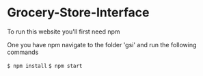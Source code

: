 # Grocery-Store-Interface

To run this website you'll first need npm

One you have npm navigate to the folder 'gsi' and run the following commands

```$ npm install```
```$ npm start```